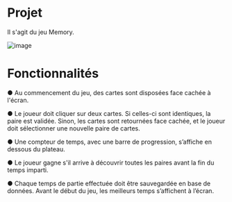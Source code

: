 # Projet
Il s'agit du jeu Memory.

![image](https://user-images.githubusercontent.com/12949266/163209337-9b30bea8-24a0-48ff-a05a-8abb35795426.png)

# Fonctionnalités

● Au commencement du jeu, des cartes sont disposées face cachée à l'écran.

● Le joueur doit cliquer sur deux cartes. Si celles-ci sont identiques, la paire est
validée. Sinon, les cartes sont retournées face cachée, et le joueur doit sélectionner
une nouvelle paire de cartes.

● Une compteur de temps, avec une barre de progression, s’affiche en dessous du
plateau.

● Le joueur gagne s'il arrive à découvrir toutes les paires avant la fin du temps imparti.

● Chaque temps de partie effectuée doit être sauvegardée en base de données.
Avant le début du jeu, les meilleurs temps s’affichent à l’écran.
